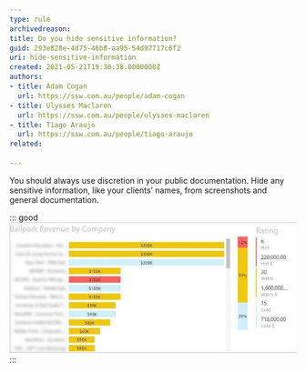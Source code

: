 ```yaml
---
type: rule
archivedreason:
title: Do you hide sensitive information?
guid: 293e828e-4d75-46b8-aa95-54d97717c6f2
uri: hide-sensitive-information
created: 2021-05-21T19:30:38.0000000Z
authors:
- title: Adam Cogan
  url: https://ssw.com.au/people/adam-cogan
- title: Ulysses Maclaren
  url: https://ssw.com.au/people/ulysses-maclaren
- title: Tiago Araujo
  url: https://ssw.com.au/people/tiago-araujo
related:

---
```


You should always use discretion in your public documentation. Hide any sensitive information, like your clients’ names, from screenshots and general documentation.

<!--endintro-->

::: good
![Figure: Good example – Others can’t see the clients’ names](/rules/hide-sensitive-information/blurred-image1.jpg)
:::

